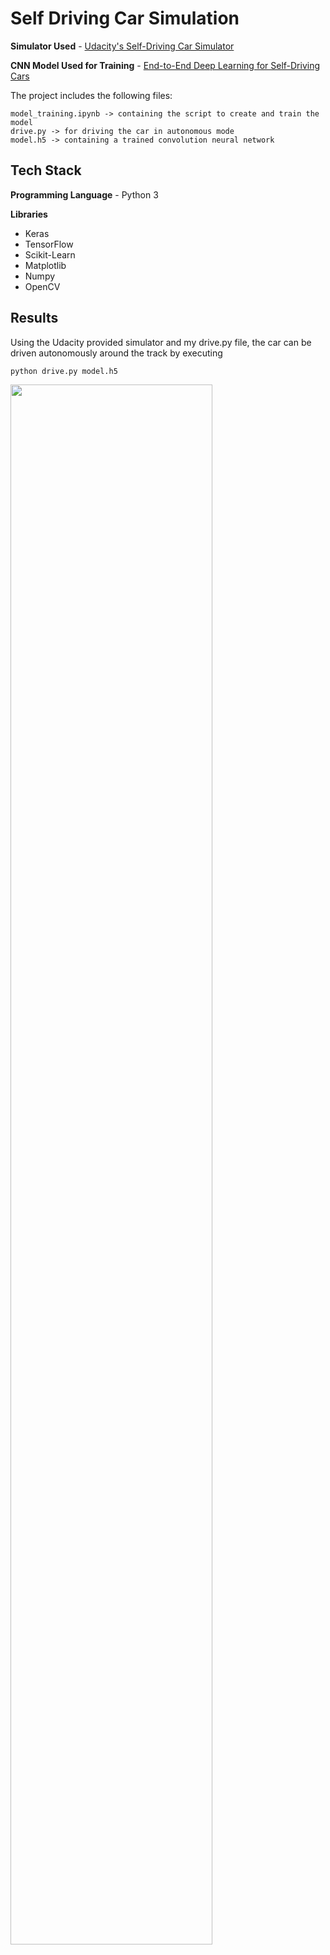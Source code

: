 # Self Driving Car Simulation 

**Simulator Used** - [Udacity's Self-Driving Car Simulator](https://github.com/udacity/self-driving-car-sim)

**CNN Model Used for Training** - [End-to-End Deep Learning for Self-Driving Cars](https://www.google.com/url?sa=t&rct=j&q=&esrc=s&source=web&cd=&cad=rja&uact=8&ved=2ahUKEwixxJmwhK_0AhVIS2wGHWNdCZMQFnoECAIQAQ&url=https%3A%2F%2Farxiv.org%2Fabs%2F1604.07316&usg=AOvVaw3oMtbM1FHRhhwQD-n3nlCN)


The project includes the following files:

    model_training.ipynb -> containing the script to create and train the model
    drive.py -> for driving the car in autonomous mode
    model.h5 -> containing a trained convolution neural network

## Tech Stack

**Programming Language** - Python 3

**Libraries** 
- Keras
- TensorFlow
- Scikit-Learn
- Matplotlib
- Numpy
- OpenCV

## Results
Using the Udacity provided simulator and my drive.py file, the car can be driven autonomously around the track by executing

    python drive.py model.h5

<img src="results.gif" width="80%">
